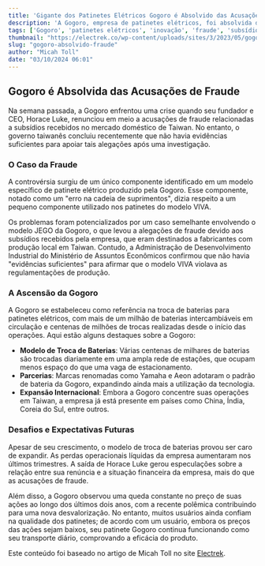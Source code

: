 ```yaml
---
title: 'Gigante dos Patinetes Elétricos Gogoro é Absolvido das Acusações de Fraude'
description: 'A Gogoro, empresa de patinetes elétricos, foi absolvida de acusações de fraude após investigação que não encontrou evidências suficientes. O CEO Horace Luke renunciou em meio a polêmicas. O texto explora a situação da companhia, suas inovações e o impacto no mercado.'
tags: ['Gogoro', 'patinetes elétricos', 'inovação', 'fraude', 'subsídios']
thumbnail: "https://electrek.co/wp-content/uploads/sites/3/2023/05/gogoro-korea-header.jpg?quality=82&strip=all&w=1600"
slug: "gogoro-absolvido-fraude"
author: "Micah Toll"
date: "03/10/2024 06:01"
---
```


## Gogoro é Absolvida das Acusações de Fraude

Na semana passada, a Gogoro enfrentou uma crise quando seu fundador e CEO, Horace Luke, renunciou em meio a acusações de fraude relacionadas a subsídios recebidos no mercado doméstico de Taiwan. No entanto, o governo taiwanês concluiu recentemente que não havia evidências suficientes para apoiar tais alegações após uma investigação.

### O Caso da Fraude

A controvérsia surgiu de um único componente identificado em um modelo específico de patinete elétrico produzido pela Gogoro. Esse componente, notado como um "erro na cadeia de suprimentos", dizia respeito a um pequeno componente utilizado nos patinetes do modelo VIVA.

Os problemas foram potencializados por um caso semelhante envolvendo o modelo JEGO da Gogoro, o que levou a alegações de fraude devido aos subsídios recebidos pela empresa, que eram destinados a fabricantes com produção local em Taiwan. Contudo, a Administração de Desenvolvimento Industrial do Ministério de Assuntos Econômicos confirmou que não havia "evidências suficientes" para afirmar que o modelo VIVA violava as regulamentações de produção.

### A Ascensão da Gogoro

A Gogoro se estabeleceu como referência na troca de baterias para patinetes elétricos, com mais de um milhão de baterias intercambiáveis em circulação e centenas de milhões de trocas realizadas desde o início das operações. Aqui estão alguns destaques sobre a Gogoro:

- **Modelo de Troca de Baterias**: Várias centenas de milhares de baterias são trocadas diariamente em uma ampla rede de estações, que ocupam menos espaço do que uma vaga de estacionamento.
- **Parcerias**: Marcas renomadas como Yamaha e Aeon adotaram o padrão de bateria da Gogoro, expandindo ainda mais a utilização da tecnologia.
- **Expansão Internacional**: Embora a Gogoro concentre suas operações em Taiwan, a empresa já está presente em países como China, Índia, Coreia do Sul, entre outros.

### Desafios e Expectativas Futuras

Apesar de seu crescimento, o modelo de troca de baterias provou ser caro de expandir. As perdas operacionais líquidas da empresa aumentaram nos últimos trimestres. A saída de Horace Luke gerou especulações sobre a relação entre sua renúncia e a situação financeira da empresa, mais do que as acusações de fraude.

Além disso, a Gogoro observou uma queda constante no preço de suas ações ao longo dos últimos dois anos, com a recente polêmica contribuindo para uma nova desvalorização. No entanto, muitos usuários ainda confiam na qualidade dos patinetes; de acordo com um usuário, embora os preços das ações sejam baixos, seu patinete Gogoro continua funcionando como seu transporte diário, comprovando a eficácia do produto.

Este conteúdo foi baseado no artigo de Micah Toll no site [Electrek](https://electrek.co/2024/10/02/electric-scooter-giant-gogoro-cleared-of-fraud-charges-after-investigation/).